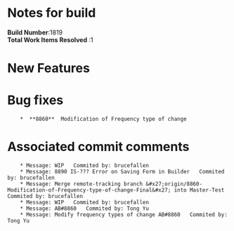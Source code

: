 # Notes for build
**Build Number**:1819   
**Total Work Items Resolved** :1

#  New Features

#  Bug fixes
        *  **8860**  Modification of Frequency type of change


#  Associated commit comments
        * Message: WIP   Commited by: brucefallen
        * Message: 8890 IS-??? Error on Saving Form in Builder   Commited by: brucefallen
        * Message: Merge remote-tracking branch &#x27;origin/8860-Modification-of-Frequency-type-of-change-Final&#x27; into Master-Test   Commited by: brucefallen
        * Message: WIP   Commited by: brucefallen
        * Message: AB#8860   Commited by: Tong Yu
        * Message: Modify frequency types of change AB#8860   Commited by: Tong Yu
